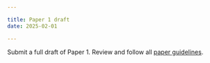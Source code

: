 ```yaml
---

title: Paper 1 draft
date: 2025-02-01

---
```


Submit a full draft of Paper 1. Review and follow all [paper guidelines](/course-ntw2029/assignments/general/paper-guidelines).
